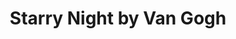 ---
title: "Starry Night by Van Gogh"
image: "vangogh.png"
year: 2023
medium: "Acrylic on Cloth"
order: 7
---